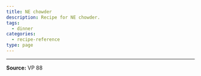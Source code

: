 ```yaml
---
title: NE chowder
description: Recipe for NE chowder.
tags:
  - dinner
categories:
  - recipe-reference
type: page
---
```


---

**Source:** VP 88